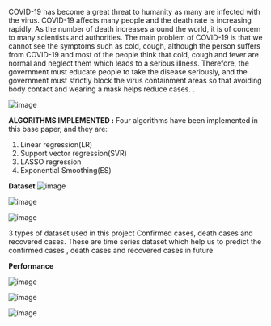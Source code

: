 COVID-19 has become a great threat to humanity as many are infected with the virus. COVID-19 affects many people and the death rate is increasing rapidly. As the number of death increases around the world, it is of concern to many scientists and 
authorities. The main problem of COVID-19 is that we cannot see the symptoms such as cold, cough, although the person suffers from COVID-19 and most of the people think that cold, cough and fever are normal and neglect them which leads to a serious illness. Therefore, the government must educate people to take the disease seriously, and the government must strictly block the virus containment areas so that avoiding 
body contact and wearing a mask helps reduce cases. . 

![image](https://github.com/user-attachments/assets/8c8fd101-9fc0-4184-ab57-8f8cb79ebda5)


**ALGORITHMS IMPLEMENTED :**
Four algorithms have been implemented in this base paper, and they are: 
1. Linear regression(LR) 
2. Support vector regression(SVR) 
3. LASSO regression 
4. Exponential Smoothing(ES)
   
**Dataset**
![image](https://github.com/user-attachments/assets/8ca47434-3363-422b-8279-34b43f90d0df)

![image](https://github.com/user-attachments/assets/9c1b4bd5-8a8b-4e5c-94b9-45cd97c367b0)

![image](https://github.com/user-attachments/assets/3872a78a-854b-4993-af90-624279d2a9ed)


3 types of dataset used in this project Confirmed cases, death cases and recovered cases. These are time series dataset which help us to predict the confirmed cases , death cases and recovered cases in future 

**Performance**

![image](https://github.com/user-attachments/assets/48ad9939-9fd8-45c2-9729-1dde3268d7f9)

![image](https://github.com/user-attachments/assets/52fbbc87-c457-426b-b182-474a6b267847)

![image](https://github.com/user-attachments/assets/fef9b7ca-4beb-4667-84f5-ea872471df55)







